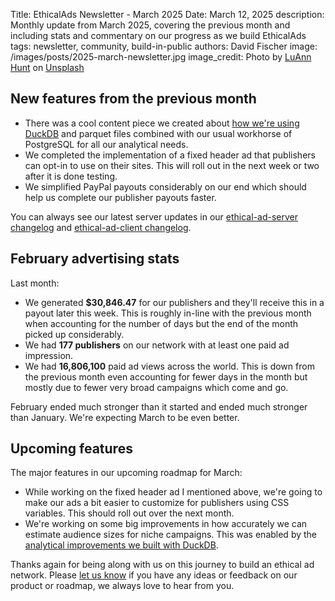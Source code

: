 Title: EthicalAds Newsletter - March 2025
Date: March 12, 2025
description: Monthly update from March 2025, covering the previous month and including stats and commentary on our progress as we build EthicalAds
tags: newsletter, community, build-in-public
authors: David Fischer
image: /images/posts/2025-march-newsletter.jpg
image_credit: <span>Photo by <a href="https://unsplash.com/@luannhunt180?utm_content=creditCopyText&utm_medium=referral&utm_source=unsplash">LuAnn Hunt</a> on <a href="https://unsplash.com/photos/seven-cherry-blossom-trees-under-blue-sky-cnfytRR0uEQ?utm_content=creditCopyText&utm_medium=referral&utm_source=unsplash">Unsplash</a></span>


## New features from the previous month

* There was a cool content piece we created about [how we're using DuckDB]({filename}../posts/2025-duckdb-pair-with-postgres.md)
  and parquet files combined with our usual workhorse of PostgreSQL for all our analytical needs.
* We completed the implementation of a fixed header ad that publishers can opt-in to use on their sites.
  This will roll out in the next week or two after it is done testing.
* We simplified PayPal payouts considerably on our end which should help us complete our publisher payouts faster.



You can always see our latest server updates in our
[ethical-ad-server changelog](https://ethical-ad-server.readthedocs.io/en/latest/developer/changelog.html)
and [ethical-ad-client changelog](https://ethical-ad-client.readthedocs.io/en/latest/changelog.html).


## February advertising stats

[comment]: https://server.ethicalads.io/publisher/all/report/?start_date=2025-02-01&end_date=2025-02-28

Last month:

* We generated **$30,846.47** for our publishers and they'll receive this in a payout later this week. This is roughly in-line with the previous month when accounting for the number of days but the end of the month picked up considerably.
* We had **177 publishers** on our network with at least one paid ad impression.
* We had **16,806,100** paid ad views across the world. This is down from the previous month even accounting for fewer days in the month but mostly due to fewer very broad campaigns which come and go.

February ended much stronger than it started and ended much stronger than January. We're expecting March to be even better.


## Upcoming features

The major features in our upcoming roadmap for March:

* While working on the fixed header ad I mentioned above,
  we're going to make our ads a bit easier to customize for publishers using CSS variables.
  This should roll out over the next month.
* We're working on some big improvements in how accurately we can estimate audience sizes for niche campaigns.
  This was enabled by the [analytical improvements we built with DuckDB]({filename}../posts/2025-duckdb-pair-with-postgres.md).



Thanks again for being along with us on this journey to build an ethical ad network.
Please [let us know]({filename}../pages/contact.md) if you have any ideas or feedback on our product or roadmap,
we always love to hear from you.
